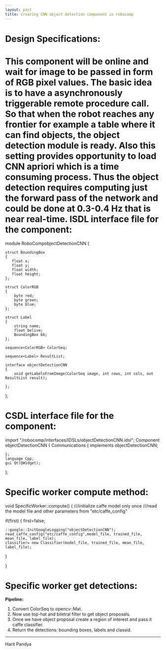 ```yaml
---
layout: post
title: Creating CNN object detection component in robocomp
---
```


Design Specifications:
============
This component will be online and wait for image to be passed in form of RGB pixel values. The basic idea is to have a asynchronously triggerable remote procedure call. So that when the robot reaches any frontier for example a table where it can find objects, the object detection module is ready. Also this setting provides opportunity to load CNN apriori  which is a time consuming process. Thus the object detection requires computing just the forward pass of the network and could be done at 0.3-0.4 Hz that is near real-time. 
ISDL interface file for the component:
============
module RoboCompobjectDetectionCNN
{
    
    struct BoundingBox
    {
       float x;
       float y;
       float width;
       float height;    
    };

    struct ColorRGB
    {
        byte red;
        byte green;
        byte blue;
    };

    struct Label
    {
        string name;
        float belive;
        BoundingBox bb;
    };

    sequence<ColorRGB> ColorSeq;

	sequence<Label> ResultList;
	
	interface objectDetectionCNN
	{
		void getLabelsFromImage(ColorSeq image, int rows, int cols, out ResultList result);
		
	};
};

CSDL interface file for the component:
============
import "/robocomp/interfaces/IDSLs/objectDetectionCNN.idsl";
Component objectDetectionCNN
{
	Communications
	{
		implements objectDetectionCNN;
		
	};
	language Cpp;
	gui Qt(QWidget);
};

Specific worker compute method:
============
void SpecificWorker::compute()
{
///initialize caffe model only once
///read the model file and 	other parameters from "etc/caffe_config"

if(first)
{
	first=false;
	
	::google::InitGoogleLogging("objectDetectionCNN");
	read_caffe_config("etc/caffe_config",model_file, trained_file, mean_file, label_file);
	classifier= new Classifier(model_file, trained_file, mean_file, label_file);
	
}

}

Specific worker get detections:
============
 **Pipeline:**

 1. Convert ColorSeq to opencv::Mat.
 2. Now use top-hat and biletral filter to get object proposals.
 3. Once we have object proposal create a region of interest and pass it caffe classifier.
 4. Return the detections: bounding boxes, labels and classid.
 
  
----------------
Harit Pandya
